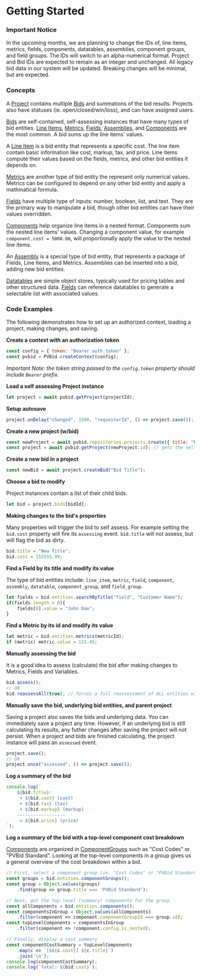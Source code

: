 # Getting Started

### Important Notice
In the upcoming months, we are planning to change the IDs of, line items, metrics, fields, components, datatables, assemblies, component groups, and field groups. The IDs will switch to an alpha-numerical format. Project and Bid IDs are expected to remain as an integer and unchanged. All legacy bid data in our system will be updated. Breaking changes will be minimal, but are expected.

### Concepts
A [Project] contains multiple [Bids] and summations of the bid results. Projects also have statuses (ie. open/closed/win/loss), and can have assigned users.

[Bids] are self-contained, self-assessing instances that have many types of bid entities. [Line Items], [Metrics], [Fields], [Assemblies], and [Components] are the most common. A bid sums up the line items' values.

A [Line Item] is a bid entity that represents a specific cost. The line item contain basic information like cost, markup, tax, and price. Line items compute their values based on the fields, metrics, and other bid entities it depends on.

[Metrics] are another type of bid entity the represent only numerical values. Metrics can be configured to depend on any other bid entity and apply a mathmatical formula.

[Fields] have multiple type of inputs: number, boolean, list, and text. They are the primary way to manipulate a bid, though other bid entities can have their values overridden.

[Components] help organize line items in a nested format.  Components sum the nested line items' values. Changing a component value, for example `component.cost = 5000.00`, will proportionally apply the value to the nested line items.

An [Assembly] is a special type of bid entity, that represents a package of Fields, Line Items, and Metrics. Assemblies can be inserted into a bid, adding new bid entities.

[Datatables] are simple object stores, typically used for pricing tables and other structured data.  [Fields] can reference datatables to generate a selectable list with associated values.


### Code Examples
The following demonstrates how to set up an authorized context, loading a project, making changes, and saving.

**Create a context with an authorization token**
```javascript
const config = { token: "Bearer auth_token" };
const pvbid = PVBid.createContext(config);
```

*Important Note: the token string passed to the `config.token` property should include `Bearer` prefix.*

**Load a self assessing Project instance**
```javascript 
let project = await pvbid.getProject(projectId);
```
**Setup autosave**
```javascript
project.onDelay("changed", 1500, "requesterId", () => project.save());
```

**Create a new project (w/bid)**
```javascript
const newProject = await pvbid.repositories.projects.create({ title: "New Project" }); // initializes the new project
const project = await pvbid.getProject(newProject.id); // gets the self assessing project instance
```

**Create a new bid in a project**
```javascript
const newBid = await project.createBid("Bid Title");
```

**Choose a bid to modify**

Project instances contain a list of their child bids.
```javascript 
let bid = project.bids[bidId];
```
**Making changes to the bid's properties**

Many properties will trigger the bid to self assess. For example setting the `bid.cost` property will fire its `assessing` event.  `bid.title` will not assess, but will flag the bid as dirty.
```javascript 
bid.title = "New Title";
bid.cost = 155555.99;
```
**Find a Field by its title and modify its value**

The type of bid entities include: `line_item`, `metric`, `field`, `component`, `assembly`, `datatable`, `component_group`, and `field_group`.
```javascript 
let fields = bid.entities.searchByTitle("field", "Customer Name");
if(fields.length > 0){
    fields[0].value = "John Doe";
}
``` 
**Find a Metric by its id and modify its value**
```javascript 
let metric = bid.entities.metrics(metricId);
if (metric) metric.value = 123.45;
```
**Manually assessing the bid**

It is a good idea to assess (calculate) the bid after making changes to Metrics, Fields and Variables.
``` javascript
bid.assess();
// OR
bid.reassessAll(true); // forces a full reassessment of ALL entities within the bid
```
**Manually save the bid, underlying bid entities, and parent project**

Saving a project also saves the bids and underlying data. You can immediately save a project any time. However, if an underlying bid is still calculating its results, any futher changes after saving the project will not persist. When a project and bids are finished calculating, the project instance will pass an `assessed` event.
```javascript 
project.save();
// OR
project.once("assessed", () => project.save());
```
**Log a summary of the bid**

``` javascript
console.log(`
    ${bid.title}:
     + ${bid.cost} (cost)
     + ${bid.tax} (tax)
     + ${bid.markup} (markup)
    ------------------
     = ${bid.price} (price)
`);
```
**Log a summary of the bid with a top-level component cost breakdown**

[Components] are organized in [ComponentGroups] such as "Cost Codes" or "PVBid Standard". Looking at the top-level components in a group gives us a general overview of the cost breakdown within a bid.
``` javascript
// First, select a component group (ie. "Cost Codes" or "PVBid Standard")
const groups = bid.entities.componentGroups();
const group = Object.values(groups)
    .find(group => group.title === 'PVBid Standard');

// Next, get the top-level (summary) components for the group
const allComponents = bid.entities.components();
const componentsInGroup = Object.values(allComponents)
    .filter(component => component.componentGroupId === group.id);
const topLevelComponents = componentsInGroup
    .filter(component => !component.config.is_nested);

// Finally, display a cost summary
const componentCostSummary = topLevelComponents
    .map(c => `[$${c.cost}] ${c.title}`)
    .join('\n');
console.log(componentCostSummary);
console.log(`Total: ${bid.cost}`);
```


[Bid]: ../class/src/domain/Bid.js~Bid.html
[Bids]: ../class/src/domain/Bid.js~Bid.html
[Fields]: ../class/src/domain/Field.js~Field.html
[Components]: ../class/src/domain/Component.js~Component.html
[ComponentGroups]: ../class/src/domain/ComponentGroup.js~ComponentGroup.html
[Assemblies]: ../class/src/domain/Assembly.js~Assembly.html
[Assembly]: ../class/src/domain/Assembly.js~Assembly.html
[Metrics]: ../class/src/domain/Metric.js~Metric.html
[Line Items]: ../class/src/domain/LineItem.js~LineItem.html
[Line Item]: ../class/src/domain/LineItem.js~LineItem.html
[Datatables]: ../class/src/domain/Datatable.js~Datatable.html
[Project]: ../class/src/domain/Project.js~Project.html